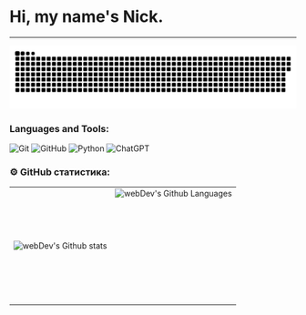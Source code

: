 
# Hi, my name's Nick.

---

<p align="center">
 <img width="600" src="assets/github-snake.svg" alt="snake"/>
</p>

### Languages and Tools:
![Git](https://img.shields.io/badge/-Git-090909?style=for-the-badge&logo=Git&logoColor=FF6600)
![GitHub](https://img.shields.io/badge/-GitHub-090909?style=for-the-badge&logo=GitHub&logoColor=ffffff)
![Python](https://img.shields.io/badge/-Python-090909?style=for-the-badge&logo=Python&logoColor=00FF00)
![ChatGPT](https://img.shields.io/badge/-ChatGPT-090909?style=for-the-badge&logo=ChatGPT&logoColor=79B121)

### ⚙️ GitHub статистика:

<table>
  <tr>
    <td>
      <img align="left" src="http://github-readme-streak-stats.herokuapp.com?user=CyberPsychoPlus&theme=dark&background=000000" alt="webDev's Github stats" />
    </td>
    <td>
      <img height="200px" align="right" alt="webDev's Github Languages" src="https://github-readme-stats-sigma-five.vercel.app/api/top-langs/?username=CyberPsychoPlus&layout=compact&theme=vision-friendly-dark" />
    </td>
  </tr>
</table>


